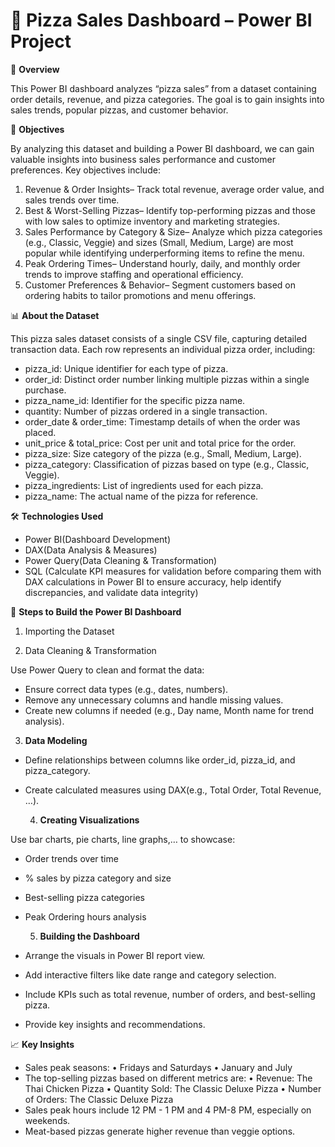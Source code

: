 <h1><b>🍕 Pizza Sales Dashboard – Power BI Project</b></h1>

📌 **Overview**

This Power BI dashboard analyzes “pizza sales” from a dataset containing order details, revenue, and pizza categories. The goal is to gain insights into sales trends, popular pizzas, and customer behavior.


🎯 **Objectives**

By analyzing this dataset and building a Power BI dashboard, we can gain valuable insights into business sales performance and customer preferences. Key objectives include:
1. Revenue & Order Insights– Track total revenue, average order value, and sales trends over time.
2. Best & Worst-Selling Pizzas– Identify top-performing pizzas and those with low sales to optimize inventory and marketing strategies.
3. Sales Performance by Category & Size– Analyze which pizza categories (e.g., Classic, Veggie) and sizes (Small, Medium, Large) are most popular while identifying underperforming items to refine the menu.
4. Peak Ordering Times– Understand hourly, daily, and monthly order trends to improve staffing and operational efficiency.
5. Customer Preferences & Behavior– Segment customers based on ordering habits to tailor promotions and menu offerings.

 📊 **About the Dataset**

This pizza sales dataset consists of a single CSV file, capturing detailed transaction data. Each row represents an individual pizza order, including:
- pizza_id: Unique identifier for each type of pizza.
- order_id: Distinct order number linking multiple pizzas within a single purchase.
- pizza_name_id: Identifier for the specific pizza name.
- quantity: Number of pizzas ordered in a single transaction.
- order_date & order_time: Timestamp details of when the order was placed.
- unit_price & total_price: Cost per unit and total price for the order.
- pizza_size: Size category of the pizza (e.g., Small, Medium, Large).
- pizza_category: Classification of pizzas based on type (e.g., Classic, Veggie).
- pizza_ingredients: List of ingredients used for each pizza.
- pizza_name: The actual name of the pizza for reference.

 🛠️ **Technologies Used**
 
- Power BI(Dashboard Development)
- DAX(Data Analysis & Measures)
- Power Query(Data Cleaning & Transformation)
- SQL (Calculate KPI measures for validation before comparing them with DAX calculations in Power BI to ensure accuracy, help identify discrepancies, and validate data integrity)

 🚀 **Steps to Build the Power BI Dashboard**
 
   1. Importing the Dataset
   
   2. Data Cleaning & Transformation
      
Use Power Query to clean and format the data:
  - Ensure correct data types (e.g., dates, numbers).
  - Remove any unnecessary columns and handle missing values.
  - Create new columns if needed (e.g., Day name, Month name for trend analysis).
    
   3. **Data Modeling**
      
- Define relationships between columns like order_id, pizza_id, and pizza_category.
- Create calculated measures using DAX(e.g., Total Order, Total Revenue, …).
  
   4. **Creating Visualizations**
      
Use bar charts, pie charts, line graphs,… to showcase:
- Order trends over time
- % sales by pizza category and size
- Best-selling pizza categories
- Peak Ordering hours analysis
  
   5. **Building the Dashboard**
      
- Arrange the visuals in Power BI report view.
- Add interactive filters like date range and category selection.
- Include KPIs such as total revenue, number of orders, and best-selling pizza.
- Provide key insights and recommendations.
  
 📈 **Key Insights**
 
- Sales peak seasons:
 •	Fridays and Saturdays
 •	January and July
- The top-selling pizzas based on different metrics are:
 •	Revenue: The Thai Chicken Pizza
 •	Quantity Sold: The Classic Deluxe Pizza
 •	Number of Orders: The Classic Deluxe Pizza
- Sales peak hours include 12 PM - 1 PM and 4 PM-8 PM, especially on weekends.
- Meat-based pizzas generate higher revenue than veggie options.

